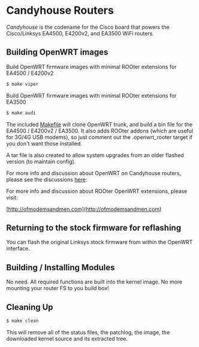 # Candyhouse Routers

_Candyhouse_ is the codename for the Cisco board that powers the Cisco/Linksys EA4500, E4200v2, and EA3500 WiFi routers.  

## Building OpenWRT images

Build OpenWRT firmware images with minimal ROOter extensions for EA4500 / E4200v2
```bash
$ make viper
```
Build OpenWRT firmware images with minimal ROOter extensions for EA3500
```bash
$ make audi
```

The included [Makefile](Makefile) will clone OpenWRT trunk, and build a bin file for the EA4500 / E4200v2 / EA3500. It also adds ROOter addons (which are useful for 3G/4G USB modems), so just comment out the .openwrt_rooter target if you don't want those installed. 

A tar file is also created to allow system upgrades from an older flashed version (to maintain config).

For more info and discussion about OpenWRT on Candyhouse routers, please see the discussions [here](http://www.wolfteck.com/projects/candyhouse/openwrt/):

For more info and discussion about ROOter OpenWRT extensions, please visit:

[http://ofmodemsandmen.com](http://ofmodemsandmen.com)

## Returning to the stock firmware for reflashing

You can flash the original Linksys stock firmware from within the OpenWRT interface.

## Building / Installing Modules

No need.  All required functions are built into the kernel image.  No more mounting your router FS to you build box!

## Cleaning Up

```bash
$ make clean
```

This will remove all of the status files, the patchlog, the image, the downloaded kernel source and its extracted tree.
